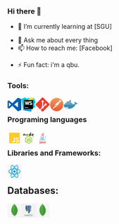 ### Hi there 👋

<!--
**Mirai3103/Mirai3103** is a ✨ _special_ ✨ repository because its `README.md` (this file) appears on your GitHub profile.

Here are some ideas to get you started:

-->	

- 🌱 I’m currently learning at [SGU]
<!-- - 👯 I’m looking to collaborate on ... -->
<!-- - 🤔 I’m looking for help with ... -->
- 💬 Ask me about every thing
- 📫 How to reach me: [Facebook]
<!-- - 😄 Pronouns: ... -->
- ⚡ Fun fact: i'm a qbu.

### Tools:
<img align='left' height="32" width="32" src="./icons/vscode.png" />
<img align='left' height="32" width="32" src="./icons/webstorm.png" />
<img align='left' height="32" width="32" src="./icons/git.png" />
<img align='left' height="32" width="32" src="./icons/pngaaa.com-5539177.png" />
<img align='left' height="32" width="32" src="./icons/docker.png" />
<br>

### Programing languages
<img align='left' height="32" width="32" src="./icons/js.png" />
<img align='left' height="32" width="32" src="./icons/nodejs.png" />
<img align='left' height="32" width="32" src="./icons/java.png" />
<br>

### Libraries and Frameworks:
<img align='left' height="32" width="32" src="./icons/react.png" />
<br>

## Databases:
<img align='left' height="32" width="32" src="./icons/mongodb.png" />
<img align='left' height="32" width="32" src="./icons/postgreSQL.png" />
<img align='left' height="32" width="32" src="./icons/mongodb.png" />
<br>
<br>